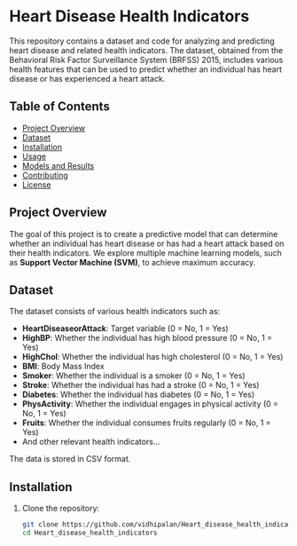 # Heart Disease Health Indicators

This repository contains a dataset and code for analyzing and predicting heart disease and related health indicators. The dataset, obtained from the Behavioral Risk Factor Surveillance System (BRFSS) 2015, includes various health features that can be used to predict whether an individual has heart disease or has experienced a heart attack.

## Table of Contents

- [Project Overview](#project-overview)
- [Dataset](#dataset)
- [Installation](#installation)
- [Usage](#usage)
- [Models and Results](#models-and-results)
- [Contributing](#contributing)
- [License](#license)

## Project Overview

The goal of this project is to create a predictive model that can determine whether an individual has heart disease or has had a heart attack based on their health indicators. We explore multiple machine learning models, such as **Support Vector Machine (SVM)**, to achieve maximum accuracy.

## Dataset

The dataset consists of various health indicators such as:

- **HeartDiseaseorAttack**: Target variable (0 = No, 1 = Yes)
- **HighBP**: Whether the individual has high blood pressure (0 = No, 1 = Yes)
- **HighChol**: Whether the individual has high cholesterol (0 = No, 1 = Yes)
- **BMI**: Body Mass Index
- **Smoker**: Whether the individual is a smoker (0 = No, 1 = Yes)
- **Stroke**: Whether the individual has had a stroke (0 = No, 1 = Yes)
- **Diabetes**: Whether the individual has diabetes (0 = No, 1 = Yes)
- **PhysActivity**: Whether the individual engages in physical activity (0 = No, 1 = Yes)
- **Fruits**: Whether the individual consumes fruits regularly (0 = No, 1 = Yes)
- And other relevant health indicators...

The data is stored in CSV format.

## Installation

1. Clone the repository:
   ```bash
   git clone https://github.com/vidhipalan/Heart_disease_health_indicators.git
   cd Heart_disease_health_indicators
